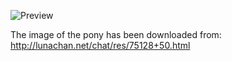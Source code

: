 ![Preview](https://raw.github.com/GNU-Pony/artwork/master/SYSLINUX/vesamenu/4:3/fluttershy+fly/preview.png)

The image of the pony has been downloaded from:
    http://lunachan.net/chat/res/75128+50.html
